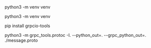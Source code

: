 python3 -m venv venv

python3 -m venv venv

pip install grpcio-tools

python3  -m grpc_tools.protoc -I. --python_out=. --grpc_python_out=. ./message.proto
